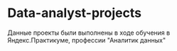 # Data-analyst-projects
Данные проекты были выполнены в ходе обучения в Яндекс.Практикуме, профессии "Аналитик данных" 
